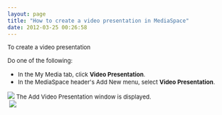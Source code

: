 ```yaml
---
layout: page
title: "How to create a video presentation in MediaSpace"
date: 2012-03-25 00:26:58
---
```


<p class="mce-procedure">
  <span style="font-size: small;">To create a video presentation</span>
</p>

<span style="font-size: small;">Do one of the following:</span>

*   <span style="font-size: small;">In the My Media tab, click </span><strong style="font-size: small;">Video Presentation</strong><span style="font-size: small;">.</span>
*   <span style="font-size: small;">In the MediaSpace header's Add New menu, select </span><strong style="font-size: small;">Video Presentation</strong><span style="font-size: small;">.</span>

<span style="font-size: small;"><img src="{{site.url}}/assets/369">
<span style="font-size: small;">The Add Video Presentation window is displayed.<br /> </span><img src="{{site.url}}/assets/370">
